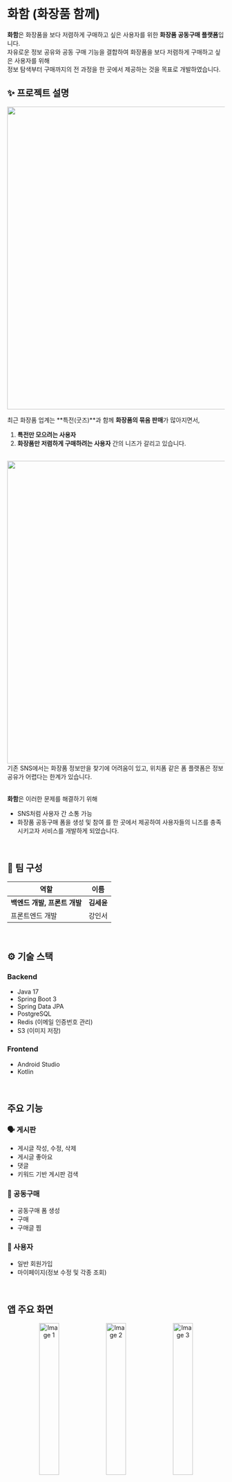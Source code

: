 # 화함 (화장품 함께)

**화함**은 화장품을 보다 저렴하게 구매하고 싶은 사용자를 위한 **화장품 공동구매 플랫폼**입니다.  
자유로운 정보 공유와 공동 구매 기능을 결합하여 화장품을 보다 저렴하게 구매하고 싶은 사용자를 위해<br>
정보 탐색부터 구매까지의 전 과정을 한 곳에서 제공하는 것을 목표로 개발하였습니다.


## ✨ 프로젝트 설명

<img src = "https://github.com/user-attachments/assets/7980364a-e190-4893-842c-6a26958a8c1a" width = "700">

최근 화장품 업계는 **특전(굿즈)**과 함께 **화장품의 묶음 판매**가 많아지면서,<br>
1. **특전만 모으려는 사용자**
2. **화장품만 저렴하게 구매하려는 사용자**
간의 니즈가 갈리고 있습니다.

<br>
<img src = "https://github.com/user-attachments/assets/3c39b964-9a25-491c-a7d4-53325a58fc85" width = "700"><br>
기존 SNS에서는 화장품 정보만을 찾기에 어려움이 있고, 위치폼 같은 폼 플랫폼은 정보 공유가 어렵다는 한계가 있습니다.

<br>
<br>

**화함**은 이러한 문제를 해결하기 위해  
- SNS처럼 사용자 간 소통 가능
- 화장품 공동구매 폼을 생성 및 참여
를 한 곳에서 제공하여 사용자들의 니즈를 충족시키고자 서비스를 개발하게 되었습니다.

<br>

## 👥 팀 구성

| 역할            | 이름     |
|----------------|----------|
| **백엔드 개발, 프론트 개발** | **김세윤** |
| 프론트엔드 개발 | 강인서   |

<br>

## ⚙️ 기술 스택

### Backend
- Java 17
- Spring Boot 3
- Spring Data JPA
- PostgreSQL
- Redis (이메일 인증번호 관리)
- S3 (이미지 저장)


### Frontend
- Android Studio
- Kotlin

<br>

## 주요 기능

### 🗣️ 게시판
- 게시글 작성, 수정, 삭제
- 게시글 좋아요
- 댓글
- 키워드 기반 게시판 검색

### 🛒 공동구매
- 공동구매 폼 생성
- 구매
- 구매글 찜 

### 👤 사용자
- 일반 회원가입
- 마이페이지(정보 수정 및 각종 조회)

<br>

## 앱 주요 화면
<p align="center">
  <img src="https://github.com/user-attachments/assets/fca3edbe-e48e-4797-85a8-77c9ba574a22" alt="Image 1" width="30%" />
  <img src="https://github.com/user-attachments/assets/fa9086ed-5110-4c32-8b86-968004094271" alt="Image 2" width="30%" />
  <img src="https://github.com/user-attachments/assets/996ecf69-6b91-4036-a018-9eab7e739b90" alt="Image 3" width="30%" />
</p>

